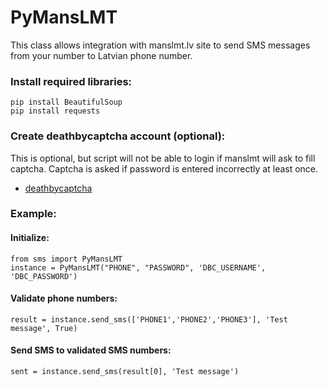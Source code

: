PyMansLMT
=============

This class allows integration with manslmt.lv site to send SMS messages from your number to Latvian phone number.

### Install required libraries:
    pip install BeautifulSoup
    pip install requests

### Create deathbycaptcha account (optional):
This is optional, but script will not be able to login if manslmt will ask to fill captcha. Captcha is asked if password is entered incorrectly at least once.
* [deathbycaptcha](http://www.deathbycaptcha.com/)

### Example:

#### Initialize:
    from sms import PyMansLMT
    instance = PyMansLMT("PHONE", "PASSWORD", 'DBC_USERNAME', 'DBC_PASSWORD')

#### Validate phone numbers:
    result = instance.send_sms(['PHONE1','PHONE2','PHONE3'], 'Test message', True)

#### Send SMS to validated SMS numbers:
    sent = instance.send_sms(result[0], 'Test message')